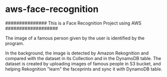 # aws-face-recognition

###############   This is a Face Recognition Project using AWS   ###################


The image of a famous person given by the user is identified by the program.

In the background, the image is detected by Amazon Rekognition and compared with the dataset in its Collection and in the DynamoDB table.
The dataset is created by uploading images of famous people in S3 bucket, and helping Rekognition "learn" the faceprints and sync it with DynamoDB table.
